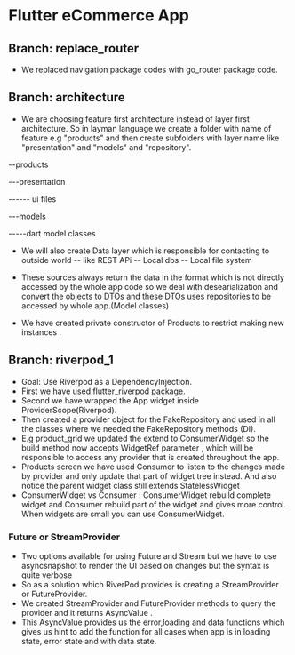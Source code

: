 # Flutter eCommerce App

## Branch: replace_router

- We replaced navigation package codes with go_router package code.

## Branch: architecture

- We are choosing feature first architecture instead of layer first architecture. So in layman language we create a folder with name of feature e.g "products" and then create subfolders with layer name like "presentation" and "models" and "repository".

--products

---presentation

------ ui files

---models

-----dart model classes

- We will also create Data layer which is responsible for contacting to outside world
  -- like REST APi
  -- Local dbs
  -- Local file system

- These sources always return the data in the format which is not directly accessed by the whole app code so we deal with desearialization and convert the objects to DTOs and these DTOs uses repositories to be accessed by whole app.(Model classes)

- We have created private constructor of Products to restrict making new instances .

## Branch: riverpod_1

- Goal: Use Riverpod as a DependencyInjection.
- First we have used flutter_riverpod package.
- Second we have wrapped the App widget inside ProviderScope(Riverpod).
- Then created a provider object for the FakeRepository and used in all the classes where we needed the FakeRepository methods (DI).
- E.g product_grid we updated the extend to ConsumerWidget so the build method now accepts WidgetRef parameter , which will be responsible to access any provider that is created throughout the app.
- Products screen we have used Consumer to listen to the changes made by provider and only update that part of widget tree instead. And also notice the parent widget class still extends StatelessWidget
- ConsumerWidget vs Consumer :
  ConsumerWidget rebuild complete widget and Consumer rebuild part of the widget and gives more control. When widgets are small you can use ConsumerWidget.

### Future or StreamProvider
- Two options available for using Future and Stream but we have to use asyncsnapshot to render the UI based on changes but the syntax is quite verbose
- So as a solution which RiverPod provides is creating a StreamProvider or FutureProvider.
- We created StreamProvider and FutureProvider methods to query the provider and it returns AsyncValue .
- This AsyncValue provides us the error,loading and data functions which gives us hint to add the function for all cases when app is in loading state, error state and with data state.


